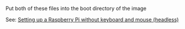 Put both of these files into the boot directory of the image

See: [Setting up a Raspberry Pi without keyboard and mouse (headless)](https://medium.com/@maheshsenni/setting-up-a-raspberry-pi-without-keyboard-and-mouse-headless-9359e0926807)
